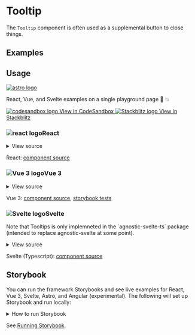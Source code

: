 # Tooltip

The `Tooltip` component is often used as a supplemental button to close things.

<div class="mbs24"></div>

## Examples

<div class="mbe24"></div>

<TooltipsExamples />

<script setup>
import TooltipsExamples from '../../components/TooltipsExamples.vue'
import { Alert } from "agnostic-vue";
</script>

<div class="mbe32"></div>

## Usage

<div class="flex items-center mbs40 mbe24">
  <a href="https://astro.build/" class="astro-logo-usage-wrap" target="_blank"><img class="astro-logo-usage" src="/images/astro-logo-light.svg" alt="astro logo"></a>
  <p class="mis16">React, Vue, and Svelte examples on a single playground page 🚀 💥</p>
</div>

<div class="playgrounds flex mbe32">
  <a class="btn btn-rounded" style="background-color: var(--agnostic-dark); color: var(--agnostic-light)" href="https://codesandbox.io/s/github/AgnosticUI/agnosticui/tree/master/playgrounds/Tooltip?file=/README.md" target="_blank">
    <img src="/images/codesandbox.svg" alt="codesandbox logo" class="mie8"> View in CodeSandbox
  </a>
  <a class="btn btn-rounded" style="background-color: var(--agnostic-primary); color: var(--agnostic-light)" href="https://stackblitz.com/github/AgnosticUI/agnosticui/tree/master/playgrounds/Tooltip?file=/README.md" target="_blank">
    <img src="/images/stackblitz.svg" alt="Stackblitz logo" class="mie4"> View in Stackblitz
  </a>
</div>

<div class="flex">
  <h3 id="react" tabindex="-1">
    <img src="/images/React-icon.svg" alt="react logo">React
  </h3>
</div>

<details class="disclose disclose-bordered">
<summary class="disclose-title">View source</summary>

```jsx
import "agnostic-react/dist/common.min.css";
import "agnostic-react/dist/esm/index.css";
import { Tooltip } from "agnostic-react";
export const YourComponent = () => (
  <div class="text-center tooltips-container">
    <section class="mbs56 mbe40 flex-inline justify-between w-100">
      <Tooltip placement="top-start" label="Tooltip hover text…">
        <span className='demo-tooltip'>Tooltip (top-start). Hover me!</span>
      </Tooltip>
      <Tooltip placement="top" label="Tooltip hover text…">
        <span className='demo-tooltip'>Tooltip (top). Hover me!</span>
      </Tooltip>
      <Tooltip placement="top-right" label="Tooltip hover text…">
        <span className='demo-tooltip'>Tooltip (top-right). Hover me!</span>
      </Tooltip>
    </section>
    <section
      class="flex flex-column items-center"
      style={{gap: 'var(--fluid-18)'}}
    >
      <Tooltip placement="left-start" label="Tooltip hover text…">
        <span className='demo-tooltip'>Tooltip (left-start). Hover me!</span>
      </Tooltip>
      <Tooltip placement="left" label="Tooltip hover text…">
        <span className='demo-tooltip'>Tooltip (left). Hover me!</span>
      </Tooltip>
      <Tooltip placement="left-end" label="Tooltip hover text…">
        <span className='demo-tooltip'>Tooltip (left-end). Hover me!</span>
      </Tooltip>
      <Tooltip placement="right-start" label="Tooltip hover text…">
        <span className='demo-tooltip'>Tooltip (right-start). Hover me!</span>
      </Tooltip>
      <Tooltip placement="right" label="Tooltip hover text…">
        <span className='demo-tooltip'>Tooltip (right). Hover me!</span>
      </Tooltip>
      <Tooltip placement="right-end" label="Tooltip hover text…">
        <span className='demo-tooltip'>Tooltip (right-end). Hover me!</span>
      </Tooltip>
    </section>
    <section class="mbs56 mbe40 flex-inline justify-between w-100">
      <Tooltip placement="bottom-start" label="Tooltip hover text…">
        <span className='demo-tooltip'>Tooltip (bottom-start). Hover me!</span>
      </Tooltip>
      <Tooltip placement="bottom" label="Tooltip hover text…">
        <span className='demo-tooltip'>Tooltip (bottom). Hover me!</span>
      </Tooltip>
      <Tooltip placement="bottom-end" label="Tooltip hover text…">
        <span className='demo-tooltip'>Tooltip (bottom-end). Hover me!</span>
      </Tooltip>
    </section>
  </div>
)
```
</details>

React: [component source](https://github.com/AgnosticUI/agnosticui/blob/master/agnostic-react/src/Tooltip.tsx)

<div class="mbe32"></div>

<div class="flex">
  <h3 id="vue-3" tabindex="-1">
    <img src="/images/Vue-icon.svg" alt="Vue 3 logo">Vue 3
  </h3>
</div>

<details class="disclose disclose-bordered">
<summary class="disclose-title">View source</summary>

```vue
<script>
import "agnostic-vue/dist/common.min.css";
import "agnostic-vue/dist/index.css";
import { Tooltip } from "agnostic-vue";
</script>
<template>
  <div class="tooltips-container">
    <section class="mbs56 mbe40 flex-inline justify-between w-100">
      <Tooltip placement="top-start">
        Tooltip top-start
        <template #content>This is the tooltip content from named slot.</template>
      </Tooltip>
      <Tooltip placement="top">
        Tooltip top
        <template #content>This is the tooltip content from named slot.</template>
      </Tooltip>
      <Tooltip placement="top-end">
        Tooltip top-end
        <template #content>This is the tooltip content from named slot.</template>
      </Tooltip>
    </section>
    <section
      class="flex flex-column items-center"
      style="gap: var(--fluid-18);"
    >
      <Tooltip placement="left-start">
        Tooltip left-start
        <template #content>This is the tooltip content from named slot.</template>
      </Tooltip>
      <Tooltip placement="left">
        Tooltip left
        <template #content>This is the tooltip content from named slot.</template>
      </Tooltip>
      <Tooltip placement="left-end">
        Tooltip left-end
        <template #content>This is the tooltip content from named slot.</template>
      </Tooltip>
      <Tooltip placement="right-start">
        Tooltip right-start
        <template #content>This is the tooltip content from named slot.</template>
      </Tooltip>
      <Tooltip placement="right">
        Tooltip right
        <template #content>This is the tooltip content from named slot.</template>
      </Tooltip>
      <Tooltip placement="right-end">
        Tooltip right-end
        <template #content>This is the tooltip content from named slot.</template>
      </Tooltip>
    </section>
    <section class="mbs56 mbe40 flex-inline justify-between w-100">
      <Tooltip placement="bottom-start">
        Tooltip bottom-start
        <template #content>This is the tooltip content from named slot.</template>
      </Tooltip>
      <Tooltip placement="bottom">
        Tooltip bottom
        <template #content>This is the tooltip content from named slot.</template>
      </Tooltip>
      <Tooltip placement="bottom-end">
        Tooltip bottom-end
        <template #content>This is the tooltip content from named slot.</template>
      </Tooltip>
    </section>
  </div>
</template>
```
</details>

Vue 3: [component source](https://github.com/AgnosticUI/agnosticui/blob/master/agnostic-vue/src/components/Tooltip.vue), [storybook tests](https://github.com/AgnosticUI/agnosticui/blob/master/agnostic-vue/src/stories/Tooltip.stories.js)

<div class="mbe24"></div>

<div class="flex">
  <h3 id="svelte" tabindex="-1">
    <img src="/images/Svelte-icon.svg" alt="Svelte logo">Svelte
  </h3>
</div>

<div class="mbs32 mbe32">
  <p>Note that Tooltips is only implemneted in the `agnostic-svelte-ts` package (intended to replace agnostic-svelte at some point).</p>
</div>
<details class="disclose disclose-bordered">
<summary class="disclose-title">View source</summary>

```html
<script>
  // agnostic-svelte-ts, at some point, will become agnostic-svelte
  import 'agnostic-svelte-ts/css/common.min.css';
  import { Tooltip } from "agnostic-svelte-ts";
</script>
<div class="text-center tooltips-container">
  <section class="mbs56 mbe40 flex-inline justify-between w-100">
    <Tooltip placement="top-start">
      Tooltip top-start
      <div slot="content">This is the tooltip content from named slot.</div>
    </Tooltip>
    <Tooltip placement="top">
      Tooltip top
      <div slot="content">This is the tooltip content from named slot.</div>
    </Tooltip>
    <Tooltip placement="top-end">
      Tooltip top-end
      <div slot="content">This is the tooltip content from named slot.</div>
    </Tooltip>
  </section>
  <section
    class="flex flex-column items-center"
    style="gap: var(--fluid-18);"
  >
    <Tooltip placement="left-start">
      Tooltip left-start
      <div slot="content">This is the tooltip content from named slot.</div>
    </Tooltip>
    <Tooltip placement="left">
      Tooltip left
      <div slot="content">This is the tooltip content from named slot.</div>
    </Tooltip>
    <Tooltip placement="left-end">
      Tooltip left-end
      <div slot="content">This is the tooltip content from named slot.</div>
    </Tooltip>
    <Tooltip placement="right-start">
      Tooltip right-start
      <div slot="content">This is the tooltip content from named slot.</div>
    </Tooltip>
    <Tooltip placement="right">
      Tooltip right
      <div slot="content">This is the tooltip content from named slot.</div>
    </Tooltip>
    <Tooltip placement="right-end">
      Tooltip right-end
      <div slot="content">This is the tooltip content from named slot.</div>
    </Tooltip>
  </section>
  <section class="mbs56 mbe40 flex-inline justify-between w-100">
    <Tooltip placement="bottom-start">
      Tooltip bottom-start
      <div slot="content">This is the tooltip content from named slot.</div>
    </Tooltip>
    <Tooltip placement="bottom">
      Tooltip bottom
      <div slot="content">This is the tooltip content from named slot.</div>
    </Tooltip>
    <Tooltip placement="bottom-end">
      Tooltip bottom-end
      <div slot="content">This is the tooltip content from named slot.</div>
    </Tooltip>
  </section>
</div>
```
</details>

Svelte (Typescript): [component source](https://github.com/AgnosticUI/agnosticui/blob/master/agnostic-svelte-ts/src/lib/components/Tooltip/Tooltip.svelte)

<div class="mbe24"></div>

## Storybook

You can run the framework Storybooks and see live examples for React, Vue 3, Svelte, Astro, and Angular (experimental). The following will set up Storybook and run locally:

<details class="mbs24 mbe24 disclose disclose-bordered">
<summary class="disclose-title">How to run Storybook</summary>

```shell
git clone git@github.com:AgnosticUI/agnosticui.git
cd agnosticui/<PACKAGE_NAME> && npm i # e.g. cd agnosticui/agnostic-react && npm i
npm run storybook
```
</details>

See [Running Storybook](https://github.com/AgnosticUI/agnosticui/blob/master/CONTRIBUTING.md#usage).
